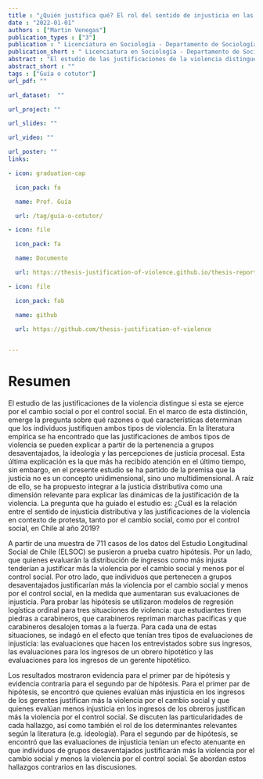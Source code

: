 ```yaml
---
title : "¿Quién justifica qué? El rol del sentido de injusticia en las justificaciones de violencia en contexto de protesta"
date : "2022-01-01"
authors : ["Martin Venegas"]
publication_types : ["3"]
publication : " Licenciatura en Sociología - Departamento de Sociología, Facultad de Ciencias Sociales, Universidad de Chile. Santiago de Chile"
publication_short : " Licenciatura en Sociología - Departamento de Sociología, Facultad de Ciencias Sociales, Universidad de Chile. Santiago de Chile"
abstract : "El estudio de las justificaciones de la violencia distingue si esta se ejerce por el cambio social o por el control social. En el marco de esta distinción, emerge la pregunta sobre qué razones o qué características determinan que los individuos justifiquen ambos tipos de violencia"
abstract_short : ""
tags : ["Guía o cotutor"]
url_pdf: ""

url_dataset:  ""

url_project: ""

url_slides: ""

url_video: ""

url_poster: ""
links:

- icon: graduation-cap

  icon_pack: fa

  name: Prof. Guía

  url: /tag/guia-o-cotutor/

- icon: file

  icon_pack: fa

  name: Documento

  url: https://thesis-justification-of-violence.github.io/thesis-report/index.html

- icon: file

  icon_pack: fab

  name: github

  url: https://github.com/thesis-justification-of-violence


---
```


# Resumen

El estudio de las justificaciones de la violencia distingue si esta se ejerce por el cambio social o por el control social. En el marco de esta distinción, emerge la pregunta sobre qué razones o qué características determinan que los individuos justifiquen ambos tipos de violencia. En la literatura empírica se ha encontrado que las justificaciones de ambos tipos de violencia se pueden explicar a partir de la pertenencia a grupos desaventajados, la ideología y las percepciones de justicia procesal. Esta última explicación es la que más ha recibido atención en el último tiempo, sin embargo, en el presente estudio se ha partido de la premisa que la justicia no es un concepto unidimensional, sino uno multidimensional. A raíz de ello, se ha propuesto integrar a la justicia distributiva como una dimensión relevante para explicar las dinámicas de la justificación de la violencia. La pregunta que ha guiado el estudio es: ¿Cuál es la relación entre el sentido de injusticia distributiva y las justificaciones de la violencia en contexto de protesta, tanto por el cambio social, como por el control social, en Chile al año 2019?

A partir de una muestra de 711 casos de los datos del Estudio Longitudinal Social de Chile (ELSOC) se pusieron a prueba cuatro hipótesis. Por un lado, que quienes evaluarán la distribución de ingresos como más injusta tenderían a justificar más la violencia por el cambio social y menos por el control social. Por otro lado, que individuos que pertenecen a grupos desaventajados justificarían más la violencia por el cambio social y menos por el control social, en la medida que aumentaran sus evaluaciones de injusticia. Para probar las hipótesis se utilizaron modelos de regresión logística ordinal para tres situaciones de violencia: que estudiantes tiren piedras a carabineros, que carabineros repriman marchas pacificas y que carabineros desalojen tomas a la fuerza. Para cada una de estas situaciones, se indagó en el efecto que tenían tres tipos de evaluaciones de injusticia: las evaluaciones que hacen los entrevistados sobre sus ingresos, las evaluaciones para los ingresos de un obrero hipotético y las evaluaciones para los ingresos de un gerente hipotético.

Los resultados mostraron evidencia para el primer par de hipótesis y evidencia contraria para el segundo par de hipótesis. Para el primer par de hipótesis, se encontró que quienes evalúan más injusticia en los ingresos de los gerentes justifican más la violencia por el cambio social y que quienes evalúan menos injusticia en los ingresos de los obreros justifican más la violencia por el control social. Se discuten las particularidades de cada hallazgo, así como también el rol de los determinantes relevantes según la literatura (e.g. ideología). Para el segundo par de hipótesis, se encontró que las evaluaciones de injusticia tenían un efecto atenuante en que individuos de grupos desaventajados justificarán más la violencia por el cambio social y menos la violencia por el control social. Se abordan estos hallazgos contrarios en las discusiones.
